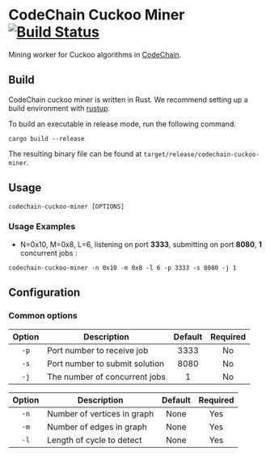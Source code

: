 # CodeChain Cuckoo Miner [![Build Status](https://travis-ci.org/CodeChain-io/codechain-cuckoo-miner.svg?branch=master)](https://travis-ci.org/CodeChain-io/codechain-cuckoo-miner)
Mining worker for Cuckoo algorithms in [CodeChain](https://github.com/CodeChain-io/codechain).

## Build

CodeChain cuckoo miner is written in Rust. We recommend setting up a build environment with [rustup](https://rustup.rs/).

To build an executable in release mode, run the following command.
```
cargo build --release
```

The resulting binary file can be found at `target/release/codechain-cuckoo-miner`.

## Usage

```
codechain-cuckoo-miner [OPTIONS]
```

### Usage Examples
* N=0x10, M=0x8, L=6, listening on port **3333**, submitting on port **8080**, **1** concurrent jobs :
```
codechain-cuckoo-miner -n 0x10 -m 0x8 -l 6 -p 3333 -s 8080 -j 1
```

## Configuration

### Common options

| Option | Description                    | Default | Required |
| :----: | ------------------------------ |:-------------:|:--------:|
| `-p`   | Port number to receive job     | 3333 | No |
| `-s`   | Port number to submit solution | 8080 | No |
| `-j`   | The number of concurrent jobs  |    1 | No |

| Option | Description                    | Default | Required |
| :----: | ------------------------------ |:-------------:|:--------:|
| `-n`   | Number of vertices in graph | None | Yes |
| `-m`   | Number of edges in graph    | None | Yes |
| `-l`   | Length of cycle to detect   | None | Yes |
